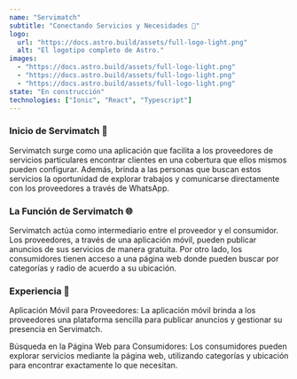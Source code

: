 ```yaml
---
name: "Servimatch"
subtitle: "Conectando Servicios y Necesidades 🤝"
logo:
  url: "https://docs.astro.build/assets/full-logo-light.png"
  alt: "El logotipo completo de Astro."
images:
  - "https://docs.astro.build/assets/full-logo-light.png"
  - "https://docs.astro.build/assets/full-logo-light.png"
  - "https://docs.astro.build/assets/full-logo-light.png"
state: "En construcción"
technologies: ["Ionic", "React", "Typescript"]
---
```


### Inicio de Servimatch 🚀
Servimatch surge como una aplicación que facilita a los proveedores de servicios particulares encontrar clientes en una cobertura que ellos mismos pueden configurar. Además, brinda a las personas que buscan estos servicios la oportunidad de explorar trabajos y comunicarse directamente con los proveedores a través de WhatsApp.

### La Función de Servimatch 🌐
Servimatch actúa como intermediario entre el proveedor y el consumidor. Los proveedores, a través de una aplicación móvil, pueden publicar anuncios de sus servicios de manera gratuita. Por otro lado, los consumidores tienen acceso a una página web donde pueden buscar por categorías y radio de acuerdo a su ubicación.

### Experiencia 📱
Aplicación Móvil para Proveedores: La aplicación móvil brinda a los proveedores una plataforma sencilla para publicar anuncios y gestionar su presencia en Servimatch.

Búsqueda en la Página Web para Consumidores: Los consumidores pueden explorar servicios mediante la página web, utilizando categorías y ubicación para encontrar exactamente lo que necesitan.